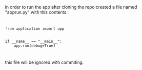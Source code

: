 in order to run the app after cloning the repo created a file named "apprun.py" with this contents :


#
    from application import app


    if __name__ == "__main__":
        app.run(debug=True)

#


this file will be ignored with commiting.
